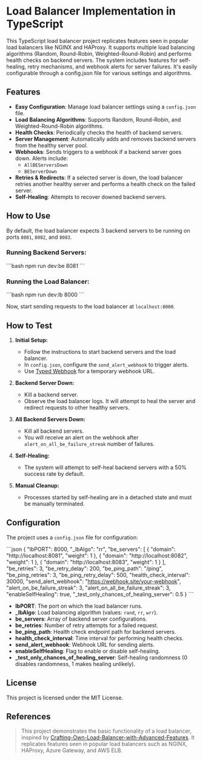 
# Load Balancer Implementation in TypeScript
This TypeScript load balancer project replicates features seen in popular load balancers like NGINX and HAProxy. It supports multiple load balancing algorithms (Random, Round-Robin, Weighted-Round-Robin) and performs health checks on backend servers. The system includes features for self-healing, retry mechanisms, and webhook alerts for server failures. It's easily configurable through a config.json file for various settings and algorithms.


## Features
- **Easy Configuration**: Manage load balancer settings using a `config.json` file.
- **Load Balancing Algorithms**: Supports Random, Round-Robin, and Weighted-Round-Robin algorithms.
- **Health Checks**: Periodically checks the health of backend servers.
- **Server Management**: Automatically adds and removes backend servers from the healthy server pool.
- **Webhooks**: Sends triggers to a webhook if a backend server goes down. Alerts include:
  - `AllBEServersDown`
  - `BEServerDown`
- **Retries & Redirects**: If a selected server is down, the load balancer retries another healthy server and performs a health check on the failed server.
- **Self-Healing**: Attempts to recover downed backend servers.

## How to Use

By default, the load balancer expects 3 backend servers to be running on ports `8081`, `8082`, and `8083`.

### Running Backend Servers:
\`\`\`bash
npm run dev:be 8081
\`\`\`

### Running the Load Balancer:
\`\`\`bash
npm run dev:lb 8000
\`\`\`

Now, start sending requests to the load balancer at `localhost:8000`.

## How to Test

1. **Initial Setup:**
   - Follow the instructions to start backend servers and the load balancer.
   - In `config.json`, configure the `send_alert_webhook` to trigger alerts.
   - Use [Typed Webhook](https://typedwebhook.tools/) for a temporary webhook URL.
   
2. **Backend Server Down:**
   - Kill a backend server.
   - Observe the load balancer logs. It will attempt to heal the server and redirect requests to other healthy servers.

3. **All Backend Servers Down:**
   - Kill all backend servers.
   - You will receive an alert on the webhook after `alert_on_all_be_failure_streak` number of failures.

4. **Self-Healing:**
   - The system will attempt to self-heal backend servers with a 50% success rate by default.

5. **Manual Cleanup:**
   - Processes started by self-healing are in a detached state and must be manually terminated.

## Configuration

The project uses a `config.json` file for configuration:

\`\`\`json
{
  "lbPORT": 8000,
  "_lbAlgo": "rr",
  "be_servers": [
    { "domain": "http://localhost:8081", "weight": 1 },
    { "domain": "http://localhost:8082", "weight": 1 },
    { "domain": "http://localhost:8083", "weight": 1 }
  ],
  "be_retries": 3,
  "be_retry_delay": 200,
  "be_ping_path": "/ping",
  "be_ping_retries": 3,
  "be_ping_retry_delay": 500,
  "health_check_interval": 30000,
  "send_alert_webhook": "https://webhook.site/your-webhook",
  "alert_on_be_failure_streak": 3,
  "alert_on_all_be_failure_streak": 3,
  "enableSelfHealing": true,
  "_test_only_chances_of_healing_server": 0.5
}
\`\`\`

- **lbPORT**: The port on which the load balancer runs.
- **_lbAlgo**: Load balancing algorithm (values: `rand`, `rr`, `wrr`).
- **be_servers**: Array of backend server configurations.
- **be_retries**: Number of retry attempts for a failed request.
- **be_ping_path**: Health check endpoint path for backend servers.
- **health_check_interval**: Time interval for performing health checks.
- **send_alert_webhook**: Webhook URL for sending alerts.
- **enableSelfHealing**: Flag to enable or disable self-healing.
- **_test_only_chances_of_healing_server**: Self-healing randomness (0 disables randomness, 1 makes healing unlikely).

## License

This project is licensed under the MIT License.

## References
> This project demonstrates the basic functionality of a load balancer, inspired by [Crafting-Own-Load-Balancer-with-Advanced-Features](https://github.com/Zuyuf/Crafting-Own-Load-Balancer-with-Advanced-Features). It replicates features seen in popular load balancers such as NGINX, HAProxy, Azure Gateway, and AWS ELB.